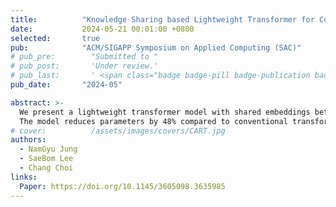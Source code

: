 ```yaml
---
title:          "Knowledge Sharing based Lightweight Transformer for Construction Safety Accident Prevention"
date:           2024-05-21 00:01:00 +0800
selected:       true
pub:            "ACM/SIGAPP Symposium on Applied Computing (SAC)"
# pub_pre:        "Submitted to "
# pub_post:       'Under review.'
# pub_last:       ' <span class="badge badge-pill badge-publication badge-success">Spotlight</span>'
pub_date:       "2024-05"

abstract: >-
  We present a lightweight transformer model with shared embeddings between encoders and decoders, designed to enhance efficiency and address expression imbalance in construction safety prediction.
  The model reduces parameters by 48% compared to conventional transformers and improves performance by 4% over LSTM, enabling effective correlation analysis and deployment in edge computing environments.
# cover:          /assets/images/covers/CART.jpg
authors:
  - NamGyu Jung
  - SaeBom Lee
  - Chang Choi
links:
  Paper: https://doi.org/10.1145/3605098.3635985
---
```

